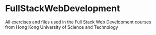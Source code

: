 # FullStackWebDevelopment
All exercises and files used in the Full Stack Web Development courses from Hong Kong University of Science and Technology
